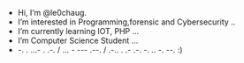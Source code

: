 -  Hi, I’m @le0chaug.
-  I’m interested in Programming,forensic and Cybersecurity ..
-  I’m currently learning IOT, PHP ...
-  I’m Computer Science Student  ...
- -. . ...- . .-. / ... - --- .--. / .-.. . .- .-. -. .. -. --. :)
